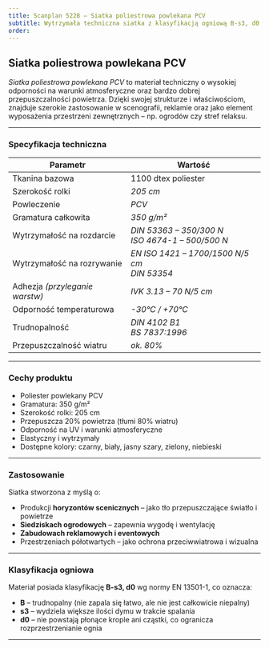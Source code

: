 ```yaml
---
title: Scanplan 5228 – Siatka poliestrowa powlekana PCV
subtitle: Wytrzymała techniczna siatka z klasyfikacją ogniową B-s3, d0
order: 
---
```


## **Siatka poliestrowa powlekana PCV**

*Siatka poliestrowa powlekana PCV* to materiał techniczny o wysokiej odporności na warunki atmosferyczne oraz bardzo dobrej przepuszczalności powietrza. Dzięki swojej strukturze i właściwościom, znajduje szerokie zastosowanie w scenografii, reklamie oraz jako element wyposażenia przestrzeni zewnętrznych – np. ogrodów czy stref relaksu.

---

### **Specyfikacja techniczna**

| **Parametr**                 | **Wartość**                       |
|------------------------------|-----------------------------------|
| Tkanina bazowa              | 1100 dtex poliester               |
| Szerokość rolki             | *205 cm*                          |
| Powleczenie                 | *PCV*                             |
| Gramatura całkowita         | *350 g/m²*                        |
| Wytrzymałość na rozdarcie   | *DIN 53363 – 350/300 N*<br>*ISO 4674-1 – 500/500 N* |
| Wytrzymałość na rozrywanie  | *EN ISO 1421 – 1700/1500 N/5 cm*<br>*DIN 53354* |
| Adhezja *(przyleganie warstw)* | *IVK 3.13 – 70 N/5 cm*           |
| Odporność temperaturowa     | *-30°C / +70°C*                   |
| Trudnopalność               | *DIN 4102 B1*<br>*BS 7837:1996*   |
| Przepuszczalność wiatru     | *ok. 80%*                         |

---

### **Cechy produktu**
- Poliester powlekany PCV  
- Gramatura: 350 g/m²  
- Szerokość rolki: 205 cm  
- Przepuszcza 20% powietrza (tłumi 80% wiatru)  
- Odporność na UV i warunki atmosferyczne  
- Elastyczny i wytrzymały  
- Dostępne kolory: czarny, biały, jasny szary, zielony, niebieski  

---

### **Zastosowanie**
Siatka stworzona z myślą o:
- Produkcji **horyzontów scenicznych** – jako tło przepuszczające światło i powietrze  
- **Siedziskach ogrodowych** – zapewnia wygodę i wentylację  
- **Zabudowach reklamowych i eventowych**  
- Przestrzeniach półotwartych – jako ochrona przeciwwiatrowa i wizualna  

---

### **Klasyfikacja ogniowa**
Materiał posiada klasyfikację **B-s3, d0** wg normy EN 13501-1, co oznacza:
- **B** – trudnopalny (nie zapala się łatwo, ale nie jest całkowicie niepalny)  
- **s3** – wydziela większe ilości dymu w trakcie spalania  
- **d0** – nie powstają płonące krople ani cząstki, co ogranicza rozprzestrzenianie ognia  

---


